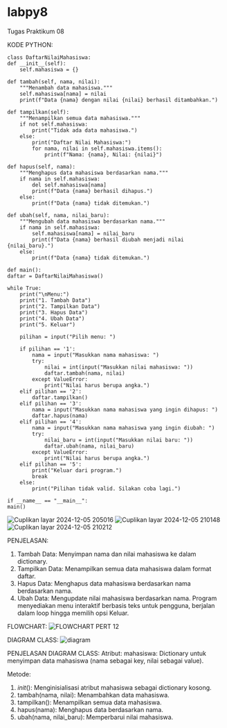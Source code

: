 # labpy8
Tugas Praktikum 08

KODE PYTHON:

    class DaftarNilaiMahasiswa:
    def __init__(self):  
        self.mahasiswa = {}

    def tambah(self, nama, nilai):
        """Menambah data mahasiswa."""
        self.mahasiswa[nama] = nilai
        print(f"Data {nama} dengan nilai {nilai} berhasil ditambahkan.")

    def tampilkan(self):
        """Menampilkan semua data mahasiswa."""
        if not self.mahasiswa:
            print("Tidak ada data mahasiswa.")
        else:
            print("Daftar Nilai Mahasiswa:")
            for nama, nilai in self.mahasiswa.items():
                print(f"Nama: {nama}, Nilai: {nilai}")

    def hapus(self, nama):
        """Menghapus data mahasiswa berdasarkan nama."""
        if nama in self.mahasiswa:
            del self.mahasiswa[nama]
            print(f"Data {nama} berhasil dihapus.")
        else:
            print(f"Data {nama} tidak ditemukan.")

    def ubah(self, nama, nilai_baru): 
        """Mengubah data mahasiswa berdasarkan nama."""
        if nama in self.mahasiswa:
            self.mahasiswa[nama] = nilai_baru
            print(f"Data {nama} berhasil diubah menjadi nilai {nilai_baru}.")
        else:
            print(f"Data {nama} tidak ditemukan.")

    def main():
    daftar = DaftarNilaiMahasiswa()

    while True:
        print("\nMenu:")
        print("1. Tambah Data")
        print("2. Tampilkan Data")
        print("3. Hapus Data")
        print("4. Ubah Data")
        print("5. Keluar")

        pilihan = input("Pilih menu: ")

        if pilihan == '1':
            nama = input("Masukkan nama mahasiswa: ")
            try:
                nilai = int(input("Masukkan nilai mahasiswa: "))
                daftar.tambah(nama, nilai)
            except ValueError:
                print("Nilai harus berupa angka.")
        elif pilihan == '2':
            daftar.tampilkan()
        elif pilihan == '3':
            nama = input("Masukkan nama mahasiswa yang ingin dihapus: ")
            daftar.hapus(nama)
        elif pilihan == '4':
            nama = input("Masukkan nama mahasiswa yang ingin diubah: ")
            try:
                nilai_baru = int(input("Masukkan nilai baru: "))
                daftar.ubah(nama, nilai_baru)
            except ValueError:
                print("Nilai harus berupa angka.")
        elif pilihan == '5':
            print("Keluar dari program.")
            break
        else:
            print("Pilihan tidak valid. Silakan coba lagi.")

    if __name__ == "__main__":
    main()

![Cuplikan layar 2024-12-05 205016](https://github.com/user-attachments/assets/d9bb5c1c-0d89-44a1-a056-bbf45c7cca2f)
![Cuplikan layar 2024-12-05 210148](https://github.com/user-attachments/assets/d3994d7f-5428-42c7-af03-44f1e4459a5f)
![Cuplikan layar 2024-12-05 210212](https://github.com/user-attachments/assets/8ba077f5-5873-42e0-ae51-63c07ed8d2ca)

PENJELASAN:

1. Tambah Data: Menyimpan nama dan nilai mahasiswa ke dalam dictionary.
2. Tampilkan Data: Menampilkan semua data mahasiswa dalam format daftar.
3. Hapus Data: Menghapus data mahasiswa berdasarkan nama berdasarkan nama.
4. Ubah Data: Mengupdate nilai mahasiswa berdasarkan nama.
Program menyediakan menu interaktif berbasis teks untuk pengguna, berjalan dalam loop hingga memilih opsi Keluar.

FLOWCHART:
![FLOWCHART PERT 12](https://github.com/user-attachments/assets/7a1d7bff-3c33-4503-98a4-ab6629716985)

DIAGRAM CLASS:
![diagram](https://github.com/user-attachments/assets/173ccabc-23f1-4028-b2b8-cc34e928203f)

PENJELASAN DIAGRAM CLASS: Atribut: mahasiswa: Dictionary untuk menyimpan data mahasiswa (nama sebagai key, nilai sebagai value).

Metode:

1. _init_(): Menginisialisasi atribut mahasiswa sebagai dictionary kosong.
2. tambah(nama, nilai): Menambahkan data mahasiswa.
3. tampilkan(): Menampilkan semua data mahasiswa.
4. hapus(nama): Menghapus data berdasarkan nama.
5. ubah(nama, nilai_baru): Memperbarui nilai mahasiswa.






